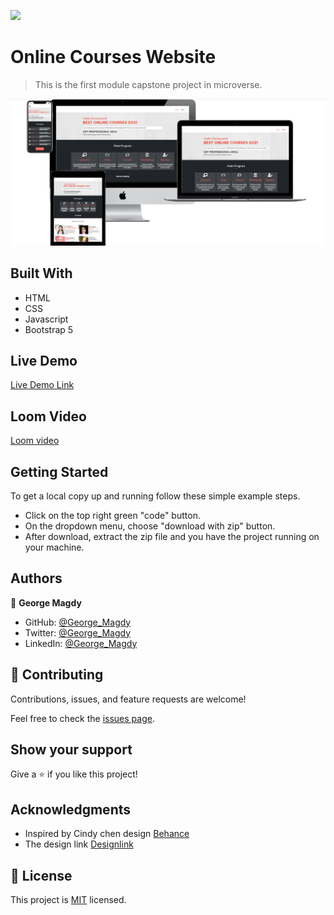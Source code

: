 ![](https://img.shields.io/badge/Microverse-blueviolet)

# Online Courses Website

> This is the first module capstone project in microverse.

![screenshot](./app_screenshot.png)

## Built With

- HTML
- CSS
- Javascript
- Bootstrap 5

## Live Demo

[Live Demo Link](https://gemmen29.github.io/Online-Courses-Website/)

## Loom Video

[Loom video](https://www.loom.com/share/97981bda426b4c4ea21c2e62a1b4113e?sharedAppSource=personal_library)

## Getting Started

To get a local copy up and running follow these simple example steps.
- Click on the top right green "code" button.
- On the dropdown menu, choose "download with zip" button.
- After download, extract the zip file and you have the project running on your machine.

## Authors

👤 **George Magdy**

- GitHub: [@George_Magdy](https://github.com/gemmen29)
- Twitter: [@George_Magdy](https://twitter.com/georgtriple1)
- LinkedIn: [@George_Magdy](https://www.linkedin.com/in/george-magdy-840/)

## 🤝 Contributing

Contributions, issues, and feature requests are welcome!

Feel free to check the [issues page](../../issues/).

## Show your support

Give a ⭐️ if you like this project!

## Acknowledgments

- Inspired by Cindy chen design [Behance](https://www.behance.net/adagio07) 
- The design link [Designlink](https://www.behance.net/gallery/29845175/CC-Global-Summit-2015)

## 📝 License

This project is [MIT](./MIT.md) licensed.
